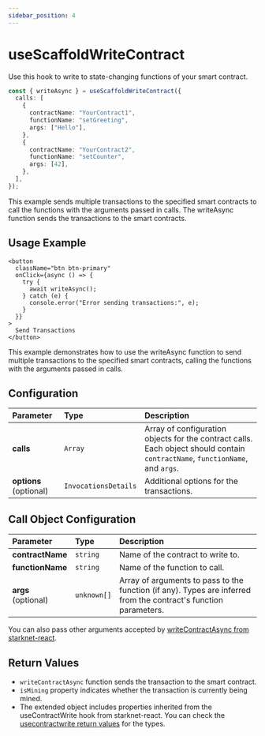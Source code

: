 ```yaml
---
sidebar_position: 4
---
```


# useScaffoldWriteContract

Use this hook to write to state-changing functions of your smart contract.

```ts
const { writeAsync } = useScaffoldWriteContract({
  calls: [
    {
      contractName: "YourContract1",
      functionName: "setGreeting",
      args: ["Hello"],
    },
    {
      contractName: "YourContract2",
      functionName: "setCounter",
      args: [42],
    },
  ],
});
```

This example sends multiple transactions to the specified smart contracts to call the functions with the arguments passed in calls. The writeAsync function sends the transactions to the smart contracts.

## Usage Example

```tsx
<button
  className="btn btn-primary"
  onClick={async () => {
    try {
      await writeAsync();
    } catch (e) {
      console.error("Error sending transactions:", e);
    }
  }}
>
  Send Transactions
</button>
```

This example demonstrates how to use the writeAsync function to send multiple transactions to the specified smart contracts, calling the functions with the arguments passed in calls.

## Configuration

| Parameter              | Type                 | Description                                                                                                                   |
| :--------------------- | :------------------- | :---------------------------------------------------------------------------------------------------------------------------- |
| **calls**              | `Array`              | Array of configuration objects for the contract calls. Each object should contain `contractName`, `functionName`, and `args`. |
| **options** (optional) | `InvocationsDetails` | Additional options for the transactions.                                                                                      |

## Call Object Configuration

| Parameter           | Type        | Description                                                                                                      |
| :------------------ | :---------- | :--------------------------------------------------------------------------------------------------------------- |
| **contractName**    | `string`    | Name of the contract to write to.                                                                                |
| **functionName**    | `string`    | Name of the function to call.                                                                                    |
| **args** (optional) | `unknown[]` | Array of arguments to pass to the function (if any). Types are inferred from the contract's function parameters. |

You can also pass other arguments accepted by [writeContractAsync from starknet-react](https://starknet-react.com/hooks/mutation/usecontractwrite).

## Return Values

- `writeContractAsync` function sends the transaction to the smart contract.
- `isMining` property indicates whether the transaction is currently being mined.
- The extended object includes properties inherited from the useContractWrite hook from starknet-react. You can check the [usecontractwrite return values](https://starknet-react.com/hooks/mutation/usecontractwrite) for the types.
